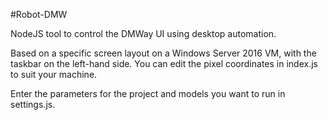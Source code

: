 #Robot-DMW

NodeJS tool to control the DMWay UI using desktop automation.

Based on a specific screen layout on a Windows Server 2016 VM, with the taskbar on the left-hand side. You can edit the pixel coordinates in index.js to suit your machine.

Enter the parameters for the project and models you want to run in settings.js.
